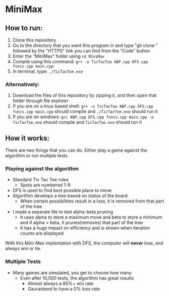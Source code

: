 # MiniMax

## How to run:
1. Clone this repository 
2. Go to the directory that you want this program in and type "git clone " followed by the "HTTPS" link you can find from the "Code" button
3. Enter the "MiniMax" folder using ```cd MiniMax```
4. Compile using this command: ```g++ -o TicTacToe ABP.cpp DFS.cpp funcs.cpp main.cpp```
5. In terminal, type: ```./TicTacToe.exe```
### Alternatively:
1. Download the files of this repository by zipping it, and then open that folder through file explorer
2. If you are on a linux based shell: ```g++ -o TicTacToe ABP.cpp DFS.cpp funcs.cpp main.cpp``` should compile and ```./TicTacToe.exe``` should run it
3. If you are on windows: ```gcc ABP.cpp DFS.cpp funcs.cpp main.cpp -o TicTacToe.exe``` should compile and ```TicTacToe.exe``` should run it

## How it works:

There are two things that you can do. Either play a game against the algorithm or run multiple tests 

### Playing against the algorithm

* Standard Tic Tac Toe rules
    - Spots are numbered 1-9
* DFS is used to find best possible place to move
* Algorithm develops a tree based on status of the board
    - When certain possibilities result in a loss, it is removed from that part of the tree
* I made a separate file to test alpha-beta pruning
    - It uses alpha to store a maximum move and beta to store a minimum and if alpha > beta, it prunes(removes) that part of the tree
    - It has a huge impact on efficiency and is shown when iteration counts are displayed

With this Mini-Max implentation with DFS, the computer will **never** lose, and always win or tie.
### Multiple Tests
* Many games are simulated, you get to choose how many
    - Even after 10,000 tests, the algorithm has great results
        - Almost always a 85%+ win rate
        - Gauranteed to have a 0% loss rate